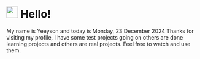  <h1>
    <img src="https://emojis.slackmojis.com/emojis/images/1643510097/45343/hi.gif?1643510097" width="30"/> 
    Hello!
 </h1>
 <p>
    My name is Yeeyson and today is Monday, 23 December 2024
    Thanks for visiting my profile, I have some test projects going on others are done learning projects and others are real projects.
    Feel free to watch and use them.
 </p>
